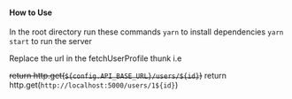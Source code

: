 #### How to Use

In the root directory run these commands
`yarn` to install dependencies
`yarn start` to run the server

Replace the url in the fetchUserProfile thunk i.e

~~return http.get(`${config.API_BASE_URL}/users/${id}`)~~ 
return http.get(`http://localhost:5000/users/1${id}`)




